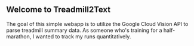 ## Welcome to Treadmill2Text

The goal of this simple webapp is to utilize the Google Cloud Vision API to parse treadmill summary data. As someone who's training for a half-marathon, I wanted to track my runs quantitatively. 
